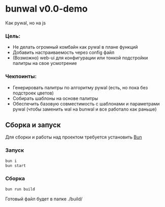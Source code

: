 # bunwal v0.0-demo
Как pywal, но на js

### Цель:
- Не делать огромный комбайн как pywal в плане функций
- Добавить настраиваемость через config файл
- (Возможно) web-ui для конфигурации или тонкой подстройки палитры на свое усмотрение

### Чекпоинты:
- Генерировать палитры по алгоритму pywal (есть, но пока без подстроек цветов)
- Собирать шаблоны на основе палитры
- Обеспечить базовую совместимость с шаблонами и параметрами pywal (чтобы заменить wal на bunwal и все работало как раньше)

## Сборка и запуск
Для сборки и работы над проектом требуется установить [Bun](https://bun.com/)

### Запуск
```bash
bun i
bun start
```
### Сборка
```bash
bun run build
```

Готовый файл будет в папке ./build/